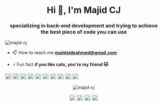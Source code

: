 <h1 align="center">Hi 👋, I'm Majid CJ</h1>
<h3 align="center">specializing in back-end development and trying to achieve the best piece of code you can use</h3>
<p align="left"> <img src="https://komarev.com/ghpvc/?username=majid-cj" alt="majid-cj" /> </p>

- 📫 How to reach me **majidsideahmed@gmail.com**

- ⚡ Fun fact **if you like cats, you're my friend 🐱**

<p align="left"><img src="https://konpa.github.io/devicon/devicon.git/icons/react/react-original-wordmark.svg" alt="react" width="20" height="20"/> <img src="https://konpa.github.io/devicon/devicon.git/icons/bootstrap/bootstrap-plain.svg" alt="bootstrap" width="20" height="20"/> <img src="https://konpa.github.io/devicon/devicon.git/icons/css3/css3-original-wordmark.svg" alt="css3" width="20" height="20"/> <img src="https://konpa.github.io/devicon/devicon.git/icons/django/django-original.svg" alt="django" width="20" height="20"/> <img src="https://konpa.github.io/devicon/devicon.git/icons/docker/docker-original-wordmark.svg" alt="docker" width="20" height="20"/> <img src="https://konpa.github.io/devicon/devicon.git/icons/go/go-original.svg" alt="go" width="20" height="20"/> <img src="https://konpa.github.io/devicon/devicon.git/icons/mongodb/mongodb-original-wordmark.svg" alt="mongodb" width="20" height="20"/> <img src="https://konpa.github.io/devicon/devicon.git/icons/postgresql/postgresql-original-wordmark.svg" alt="postgresql" width="20" height="20"/> <img src="https://konpa.github.io/devicon/devicon.git/icons/python/python-original-wordmark.svg" alt="python" width="20" height="20"/> <img src="https://konpa.github.io/devicon/devicon.git/icons/nginx/nginx-original.svg" alt="nginx" width="20" height="20"/></p><p align="center"> <img src="https://github-readme-stats.vercel.app/api?username=majid-cj&show_icons=true" alt="majid-cj" /> </p>

<p align="center">
<a href="https://twitter.com/majidcj" target="blank"><img align="center" src="https://cdn.jsdelivr.net/npm/simple-icons@3.0.1/icons/twitter.svg" alt="majidcj" height="20" width="20" /></a>
<a href="https://linkedin.com/in/majidcj" target="blank"><img align="center" src="https://cdn.jsdelivr.net/npm/simple-icons@3.0.1/icons/linkedin.svg" alt="majidcj" height="20" width="20" /></a>
<a href="https://fb.com/majid.weezy" target="blank"><img align="center" src="https://cdn.jsdelivr.net/npm/simple-icons@3.0.1/icons/facebook.svg" alt="majid s cj" height="20" width="20" /></a>
<a href="https://instagram.com/majidscj" target="blank"><img align="center" src="https://cdn.jsdelivr.net/npm/simple-icons@3.0.1/icons/instagram.svg" alt="majidscj" height="20" width="20" /></a>
</p>
